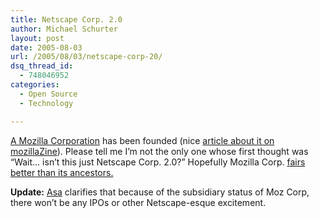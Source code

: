 ```yaml
---
title: Netscape Corp. 2.0
author: Michael Schurter
layout: post
date: 2005-08-03
url: /2005/08/03/netscape-corp-20/
dsq_thread_id:
  - 748046952
categories:
  - Open Source
  - Technology

---
```

[A Mozilla Corporation][1] has been founded (nice [article about it on mozillaZine][2]). Please tell me I&#8217;m not the only one whose first thought was &#8220;Wait&#8230; isn&#8217;t this just Netscape Corp. 2.0?&#8221; Hopefully Mozilla Corp. [fairs better than its ancestors.][3]

**Update:** [Asa][4] clarifies that because of the subsidiary status of Moz Corp, there won&#8217;t be any IPOs or other Netscape-esque excitement.

 [1]: http://www.mozilla.org/press/mozilla-2005-08-03.html
 [2]: http://www.mozillazine.org/talkback.html?article=7085
 [3]: http://www.theregister.co.uk/2003/07/16/aol_kills_netscape/
 [4]: http://weblogs.mozillazine.org/asa/archives/008648.html